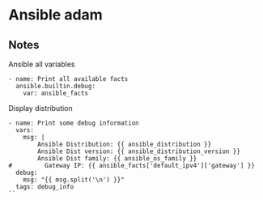 # Ansible adam

## Notes


Ansible all variables
```
- name: Print all available facts
  ansible.builtin.debug:
    var: ansible_facts
```

Display distribution
```
- name: Print some debug information 
  vars: 
    msg: |
        Ansible Distribution: {{ ansible_distribution }}
        Ansible Dist version: {{ ansible_distribution_version }}
        Ansible Dist family: {{ ansible_os_family }}
#         Gateway IP: {{ ansible_facts['default_ipv4']['gateway'] }}
  debug: 
    msg: "{{ msg.split('\n') }}"       
  tags: debug_info
``